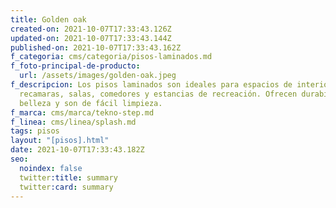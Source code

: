 ```yaml
---
title: Golden oak
created-on: 2021-10-07T17:33:43.126Z
updated-on: 2021-10-07T17:33:43.144Z
published-on: 2021-10-07T17:33:43.162Z
f_categoria: cms/categoria/pisos-laminados.md
f_foto-principal-de-producto:
  url: /assets/images/golden-oak.jpeg
f_descripcion: Los pisos laminados son ideales para espacios de interior como
  recamaras, salas, comedores y estancias de recreación. Ofrecen durabilidad,
  belleza y son de fácil limpieza.
f_marca: cms/marca/tekno-step.md
f_linea: cms/linea/splash.md
tags: pisos
layout: "[pisos].html"
date: 2021-10-07T17:33:43.182Z
seo:
  noindex: false
  twitter:title: summary
  twitter:card: summary
---
```

